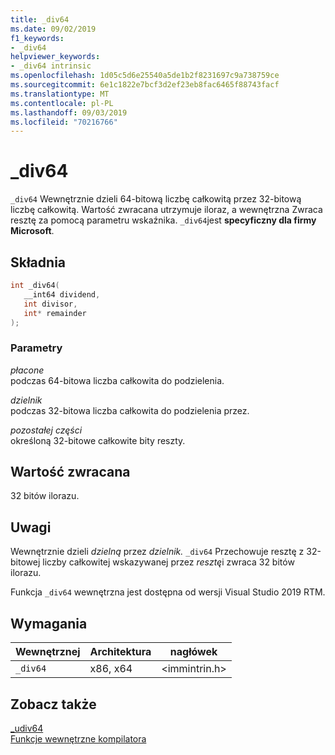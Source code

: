 ```yaml
---
title: _div64
ms.date: 09/02/2019
f1_keywords:
- _div64
helpviewer_keywords:
- _div64 intrinsic
ms.openlocfilehash: 1d05c5d6e25540a5de1b2f8231697c9a738759ce
ms.sourcegitcommit: 6e1c1822e7bcf3d2ef23eb8fac6465f88743facf
ms.translationtype: MT
ms.contentlocale: pl-PL
ms.lasthandoff: 09/03/2019
ms.locfileid: "70216766"
---
```

# <a name="_div64"></a>_div64

`_div64` Wewnętrznie dzieli 64-bitową liczbę całkowitą przez 32-bitową liczbę całkowitą. Wartość zwracana utrzymuje iloraz, a wewnętrzna Zwraca resztę za pomocą parametru wskaźnika. `_div64`jest **specyficzny dla firmy Microsoft**.

## <a name="syntax"></a>Składnia

```C
int _div64(
   __int64 dividend,
   int divisor,
   int* remainder
);
```

### <a name="parameters"></a>Parametry

*płacone* \
podczas 64-bitowa liczba całkowita do podzielenia.

*dzielnik* \
podczas 32-bitowa liczba całkowita do podzielenia przez.

*pozostałej części* \
określoną 32-bitowe całkowite bity reszty.

## <a name="return-value"></a>Wartość zwracana

32 bitów ilorazu.

## <a name="remarks"></a>Uwagi

Wewnętrznie dzieli *dzielną* przez *dzielnik.* `_div64` Przechowuje resztę z 32-bitowej liczby całkowitej wskazywanej przez *resztę*i zwraca 32 bitów ilorazu.

Funkcja `_div64` wewnętrzna jest dostępna od wersji Visual Studio 2019 RTM.

## <a name="requirements"></a>Wymagania

|Wewnętrznej|Architektura|nagłówek|
|---------------|------------------|------------|
|`_div64`|x86, x64|\<immintrin.h>|

## <a name="see-also"></a>Zobacz także

[_udiv64](udiv64.md) \
[Funkcje wewnętrzne kompilatora](compiler-intrinsics.md)
